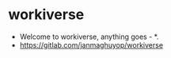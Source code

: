 # workiverse
- Welcome to workiverse, anything goes - *.
- https://gitlab.com/janmaghuyop/workiverse
